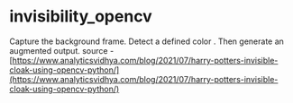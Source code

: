 # invisibility_opencv
Capture the background frame. Detect a defined color . Then generate an augmented output. 
source - [https://www.analyticsvidhya.com/blog/2021/07/harry-potters-invisible-cloak-using-opencv-python/](https://www.analyticsvidhya.com/blog/2021/07/harry-potters-invisible-cloak-using-opencv-python/)
